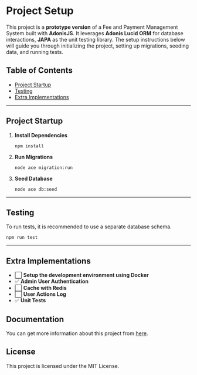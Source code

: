 # Project Setup

This project is a **prototype version** of a Fee and Payment Management System built with **AdonisJS**. It leverages **Adonis Lucid ORM** for database interactions, **JAPA** as the unit testing library. The setup instructions below will guide you through initializing the project, setting up migrations, seeding data, and running tests.

## Table of Contents

- [Project Startup](#project-startup)
- [Testing](#testing)
- [Extra Implementations](#extra-implementations)

---

## Project Startup

1. **Install Dependencies**

   ```
   npm install
   ```

2. **Run Migrations**

   ```
   node ace migration:run
   ```

3. **Seed Database**
   ```
   node ace db:seed
   ```

---

## Testing

To run tests, it is recommended to use a separate database schema.

```
npm run test
```

---

## Extra Implementations

- ⬜ **Setup the development environment using Docker**
- ✅ **Admin User Authentication**
- ⬜ **Cache with Redis**
- ⬜ **User Actions Log**
- ✅ **Unit Tests**

## Documentation

You can get more information about this project from [here](../../wiki).

## License

This project is licensed under the MIT License.
